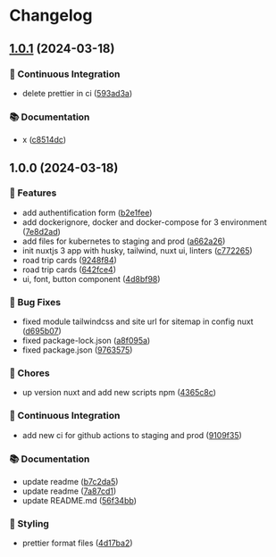 # Changelog

## [1.0.1](https://github.com/Leoglme/EpiTrip_Frontend/compare/v1.0.0...v1.0.1) (2024-03-18)


### 💼 Continuous Integration

* delete prettier in ci ([593ad3a](https://github.com/Leoglme/EpiTrip_Frontend/commit/593ad3ac402842d784d39c587c7f204dc6f8f3dc))


### 📚 Documentation

* x ([c8514dc](https://github.com/Leoglme/EpiTrip_Frontend/commit/c8514dc71de2d4487d56284070ddc1d4f7992317))

## 1.0.0 (2024-03-18)


### 🚀 Features

* add authentification form ([b2e1fee](https://github.com/Leoglme/EpiTrip_Frontend/commit/b2e1feed1f85f932baf84a9f2e0cb0d82af2af11))
* add dockerignore, docker and docker-compose for 3 environment ([7e8d2ad](https://github.com/Leoglme/EpiTrip_Frontend/commit/7e8d2ade5135f25c7eb73d5bcfa00b419d92cc20))
* add files for kubernetes to staging and prod ([a662a26](https://github.com/Leoglme/EpiTrip_Frontend/commit/a662a263c1ad0ed6486b591fd7aef4c248c0f596))
* init nuxtjs 3 app with husky, tailwind, nuxt ui, linters ([c772265](https://github.com/Leoglme/EpiTrip_Frontend/commit/c772265cd28dd006569daa911886aded950933f8))
* road trip cards ([9248f84](https://github.com/Leoglme/EpiTrip_Frontend/commit/9248f8410ede62c4baf22b415d0debb103d59692))
* road trip cards ([642fce4](https://github.com/Leoglme/EpiTrip_Frontend/commit/642fce44eda49e00a477ed6991171cbd5384c4ad))
* ui, font, button component ([4d8bf98](https://github.com/Leoglme/EpiTrip_Frontend/commit/4d8bf98e6b057fca0e417457d2c7c8b8ea7549c5))


### 🐛 Bug Fixes

* fixed module tailwindcss and site url for sitemap in config nuxt ([d695b07](https://github.com/Leoglme/EpiTrip_Frontend/commit/d695b07ef63fff701ac4429344de3e816d92a410))
* fixed package-lock.json ([a8f095a](https://github.com/Leoglme/EpiTrip_Frontend/commit/a8f095a28ade9079b537b2ae20fb1e71717546fc))
* fixed package.json ([9763575](https://github.com/Leoglme/EpiTrip_Frontend/commit/97635753f50d7213f0da14d54682cac815d5c028))


### 🧹 Chores

* up version nuxt and add new scripts npm ([4365c8c](https://github.com/Leoglme/EpiTrip_Frontend/commit/4365c8cf3f606fc707e037a9ab79a1f5744b5482))


### 💼 Continuous Integration

* add new ci for github actions to staging and prod ([9109f35](https://github.com/Leoglme/EpiTrip_Frontend/commit/9109f35c83009d2ba6b80680e36689c0fdb9284b))


### 📚 Documentation

* update readme ([b7c2da5](https://github.com/Leoglme/EpiTrip_Frontend/commit/b7c2da538767c03dc672cf21a34a54b95944eb93))
* update readme ([7a87cd1](https://github.com/Leoglme/EpiTrip_Frontend/commit/7a87cd1d0ed45bafd43136e29b0ef96e5553f7dc))
* update README.md ([56f34bb](https://github.com/Leoglme/EpiTrip_Frontend/commit/56f34bbee7b3209ea6f4e9792e3dcb3e29bdcc8f))


### 💄 Styling

* prettier format files ([4d17ba2](https://github.com/Leoglme/EpiTrip_Frontend/commit/4d17ba2bd74e2fe9ea250cb5d01b939f455a45d6))
